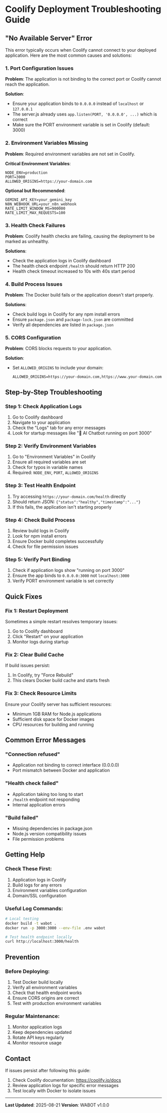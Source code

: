 # Coolify Deployment Troubleshooting Guide

## "No Available Server" Error

This error typically occurs when Coolify cannot connect to your deployed application. Here are the most common causes and solutions:

### 1. Port Configuration Issues

**Problem**: The application is not binding to the correct port or Coolify cannot reach the application.

**Solution**:
- Ensure your application binds to `0.0.0.0` instead of `localhost` or `127.0.0.1`
- The server.js already uses `app.listen(PORT, '0.0.0.0', ...)` which is correct
- Make sure the PORT environment variable is set in Coolify (default: 3000)

### 2. Environment Variables Missing

**Problem**: Required environment variables are not set in Coolify.

**Critical Environment Variables**:
```env
NODE_ENV=production
PORT=3000
ALLOWED_ORIGINS=https://your-domain.com
```

**Optional but Recommended**:
```env
GEMINI_API_KEY=your_gemini_key
N8N_WEBHOOK_URL=your_n8n_webhook
RATE_LIMIT_WINDOW_MS=900000
RATE_LIMIT_MAX_REQUESTS=100
```

### 3. Health Check Failures

**Problem**: Coolify health checks are failing, causing the deployment to be marked as unhealthy.

**Solutions**:
- Check the application logs in Coolify dashboard
- The health check endpoint `/health` should return HTTP 200
- Health check timeout increased to 10s with 40s start period

### 4. Build Process Issues

**Problem**: The Docker build fails or the application doesn't start properly.

**Solutions**:
- Check build logs in Coolify for any npm install errors
- Ensure `package.json` and `package-lock.json` are committed
- Verify all dependencies are listed in `package.json`

### 5. CORS Configuration

**Problem**: CORS blocks requests to your application.

**Solution**:
- Set `ALLOWED_ORIGINS` to include your domain:
  ```env
  ALLOWED_ORIGINS=https://your-domain.com,https://www.your-domain.com
  ```

## Step-by-Step Troubleshooting

### Step 1: Check Application Logs
1. Go to Coolify dashboard
2. Navigate to your application
3. Check the "Logs" tab for any error messages
4. Look for startup messages like "🤖 AI Chatbot running on port 3000"

### Step 2: Verify Environment Variables
1. Go to "Environment Variables" in Coolify
2. Ensure all required variables are set
3. Check for typos in variable names
4. Required: `NODE_ENV`, `PORT`, `ALLOWED_ORIGINS`

### Step 3: Test Health Endpoint
1. Try accessing `https://your-domain.com/health` directly
2. Should return JSON: `{"status":"healthy","timestamp":"..."}`
3. If this fails, the application isn't starting properly

### Step 4: Check Build Process
1. Review build logs in Coolify
2. Look for npm install errors
3. Ensure Docker build completes successfully
4. Check for file permission issues

### Step 5: Verify Port Binding
1. Check if application logs show "running on port 3000"
2. Ensure the app binds to `0.0.0.0:3000` not `localhost:3000`
3. Verify PORT environment variable is set correctly

## Quick Fixes

### Fix 1: Restart Deployment
Sometimes a simple restart resolves temporary issues:
1. Go to Coolify dashboard
2. Click "Restart" on your application
3. Monitor logs during startup

### Fix 2: Clear Build Cache
If build issues persist:
1. In Coolify, try "Force Rebuild"
2. This clears Docker build cache and starts fresh

### Fix 3: Check Resource Limits
Ensure your Coolify server has sufficient resources:
- Minimum 1GB RAM for Node.js applications
- Sufficient disk space for Docker images
- CPU resources for building and running

## Common Error Messages

### "Connection refused"
- Application not binding to correct interface (0.0.0.0)
- Port mismatch between Docker and application

### "Health check failed"
- Application taking too long to start
- `/health` endpoint not responding
- Internal application errors

### "Build failed"
- Missing dependencies in package.json
- Node.js version compatibility issues
- File permission problems

## Getting Help

### Check These First:
1. Application logs in Coolify
2. Build logs for any errors
3. Environment variables configuration
4. Domain/SSL configuration

### Useful Log Commands:
```bash
# Local testing
docker build -t wabot .
docker run -p 3000:3000 --env-file .env wabot

# Test health endpoint locally
curl http://localhost:3000/health
```

## Prevention

### Before Deploying:
1. Test Docker build locally
2. Verify all environment variables
3. Check that health endpoint works
4. Ensure CORS origins are correct
5. Test with production environment variables

### Regular Maintenance:
1. Monitor application logs
2. Keep dependencies updated
3. Rotate API keys regularly
4. Monitor resource usage

## Contact

If issues persist after following this guide:
1. Check Coolify documentation: https://coolify.io/docs
2. Review application logs for specific error messages
3. Test locally with Docker to isolate issues

---

**Last Updated**: 2025-08-21
**Version**: WABOT v1.0.0
